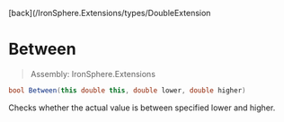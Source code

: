 ﻿

[back](/IronSphere.Extensions/types/DoubleExtension

# Between

> Assembly: IronSphere.Extensions

```csharp
bool Between(this double this, double lower, double higher)
```

Checks whether the actual value is between specified lower and higher.

 